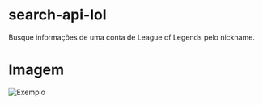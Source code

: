 # search-api-lol
Busque informações de uma conta de League of Legends pelo nickname.

# Imagem
![Exemplo](https://i.imgur.com/VcQc2mD.png)
